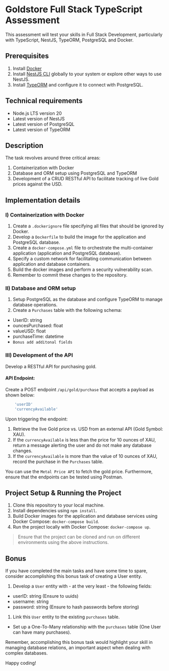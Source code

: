 # Goldstore Full Stack TypeScript Assessment

This assessment will test your skills in Full Stack Development, particularly with TypeScript, NestJS, TypeORM, PostgreSQL and Docker.

## Prerequisites

1. Install [Docker](https://docs.docker.com/engine/install/)
2. Install [NestJS CLI](https://docs.nestjs.com/cli/overview) globally to your system or explore other ways to use NestJS.
3. Install [TypeORM](https://typeorm.io/) and configure it to connect with PostgreSQL.

## Technical requirements

- Node.js LTS version 20
- Latest version of NestJS
- Latest version of PostgreSQL
- Latest version of TypeORM

## Description

The task revolves around three critical areas:

1. Containerization with Docker
2. Database and ORM setup using PostgreSQL and TypeORM
3. Development of a CRUD RESTful API to facilitate tracking of live Gold prices against the USD.

## Implementation details

### I) Containerization with Docker

1. Create a `.dockerignore` file specifying all files that should be ignored by Docker.
2. Develop a `Dockerfile` to build the image for the application and PostgreSQL database.
3. Create a `docker-compose.yml` file to orchestrate the multi-container application (application and PostgreSQL database).
4. Specify a custom network for facilitating communication between application and database containers.
5. Build the docker images and perform a security vulnerability scan.
6. Remember to commit these changes to the repository.

### II) Database and ORM setup

1. Setup PostgreSQL as the database and configure TypeORM to manage database operations.
2. Create a `Purchases` table with the following schema:
 - UserID: string
 - ouncesPurchased: float
 - valueUSD: float
 - purchaseTime: datetime
 - `Bonus add additonal fields`

### III) Development of the API

Develop a RESTful API for purchasing gold.

#### API Endpoint:

Create a POST endpoint `/api/gold/purchase` that accepts a payload as shown below:
```typescript
    'userID'
    'currencyAvailable'
```

Upon triggering the endpoint:

1. Retrieve the live Gold price vs. USD from an external API (Gold Symbol: XAU).
2. If the `currencyAvailable` is less than the price for 10 ounces of XAU, return a message alerting the user and do not make any database changes.
3. If the `currencyAvailable` is more than the value of 10 ounces of XAU, record the purchase in the `Purchases` table.

You can use the `Metal Price API` to fetch the gold price. Furthermore, ensure that the endpoints can be tested using Postman.

## Project Setup & Running the Project

1. Clone this repository to your local machine.
2. Install dependencies using `npm install`.
3. Build Docker images for the application and database services using Docker Compose: `docker-compose build`.
4. Run the project locally with Docker Compose: `docker-compose up`.

 > Ensure that the project can be cloned and run on different environments using the above instructions.

## Bonus

If you have completed the main tasks and have some time to spare, consider accomplishing this bonus task of creating a User entity.

1. Develop a `User` entity with - at the very least - the following fields:
 - userID: string (Ensure to uuids)
 - username: string
 - password: string (Ensure to hash passwords before storing)

1. Link this `User` entity to the existing `purchases` table.
 - Set up a One-To-Many relationship with the `purchases` table (One User can have many purchases).

Remember, accomplishing this bonus task would highlight your skill in managing database relations, an important aspect when dealing with complex databases.

Happy coding!